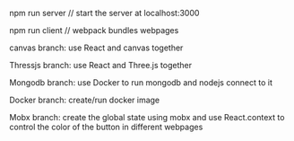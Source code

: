 npm run server // start the server at localhost:3000

npm run client // webpack bundles webpages

canvas branch: use React and canvas together

Thressjs branch: use React and Three.js together 

Mongodb branch: use Docker to run mongodb and nodejs connect to it 

Docker branch: create/run docker image 

Mobx branch: create the global state using mobx and use React.context to control the color of the button in different webpages
